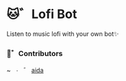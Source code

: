 # 🐱゛Lofi Bot
Listen to music lofi with your own bot✨

### 🥥゛Contributors

~ㅤ<img src="https://avatars.githubusercontent.com/t/5895781?s=280&v=4" alt="." width="17" height="17"/>゛ [aida](https://github.com/orgs/ItzNorii/teams/aida)
